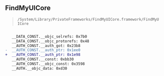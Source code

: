 ## FindMyUICore

> `/System/Library/PrivateFrameworks/FindMyUICore.framework/FindMyUICore`

```diff

   __DATA_CONST.__objc_selrefs: 0x7b0
   __DATA_CONST.__objc_protorefs: 0x48
   __AUTH_CONST.__auth_got: 0x23b8
-  __AUTH_CONST.__auth_ptr: 0x1ee0
+  __AUTH_CONST.__auth_ptr: 0x1e98
   __AUTH_CONST.__const: 0xbb30
   __AUTH_CONST.__objc_const: 0x3598
   __AUTH.__objc_data: 0xd30

```
